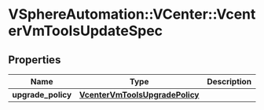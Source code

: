 # VSphereAutomation::VCenter::VcenterVmToolsUpdateSpec

## Properties
Name | Type | Description | Notes
------------ | ------------- | ------------- | -------------
**upgrade_policy** | [**VcenterVmToolsUpgradePolicy**](VcenterVmToolsUpgradePolicy.md) |  | [optional] 


